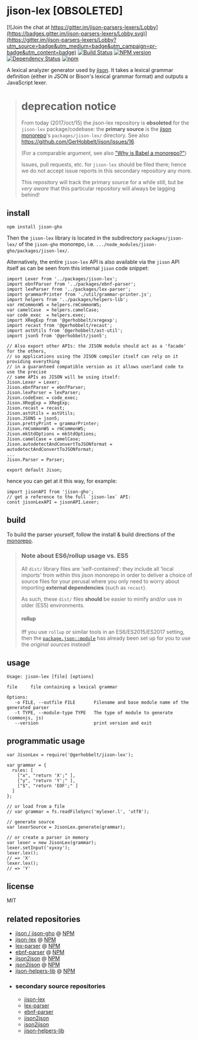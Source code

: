 # jison-lex \[OBSOLETED]


[![Join the chat at https://gitter.im/jison-parsers-lexers/Lobby](https://badges.gitter.im/jison-parsers-lexers/Lobby.svg)](https://gitter.im/jison-parsers-lexers/Lobby?utm_source=badge&utm_medium=badge&utm_campaign=pr-badge&utm_content=badge) 
[![Build Status](https://travis-ci.org/GerHobbelt/jison-lex.svg?branch=master)](https://travis-ci.org/GerHobbelt/jison-lex)
[![NPM version](https://badge.fury.io/js/jison-gho.svg)](https://badge.fury.io/js/jison-gho)
[![Dependency Status](https://img.shields.io/david/GerHobbelt/jison-lex.svg)](https://david-dm.org/GerHobbelt/jison-lex)
[![npm](https://img.shields.io/npm/dm/@gerhobbelt/jison-lex.svg?maxAge=2592000)]()




A lexical analyzer generator used by [jison](http://jison.org). It takes a lexical grammar definition (either in JSON or Bison's lexical grammar format) and outputs a JavaScript lexer.




> 
> # deprecation notice
>
> From today (2017/oct/15) the jison-lex repository is **obsoleted** 
> for the `jison-lex` package/codebase: the **primary source** is the 
> [jison](https://github.com/GerHobbelt/jison) 
> [monorepo](https://medium.com/netscape/the-case-for-monorepos-907c1361708a)'s `packages/jison-lex/` 
> directory. See also https://github.com/GerHobbelt/jison/issues/16.
>
> (For a comparable argument, see also ["Why is Babel a monorepo?"](https://github.com/babel/babel/blob/master/doc/design/monorepo.md))
>
> Issues, pull requests, etc. for `jison-lex` should be filed there; hence 
> we do not accept issue reports in this secondary repository any more.
>
> This repository will track the primary source for a while still, but be 
> *very aware* that this particular repository will always be lagging behind!
>



## install

`npm install jison-gho`

Then the `jison-lex` library is located in the subdirectory `packages/jison-lex/` of the `jison-gho` monorepo, i.e. `.../node_modules/jison-gho/packages/jison-lex/`.

Alternatively, the entire `jison-lex` API is also available via the `jison` API itself as can be seen from this internal `jison` code snippet:

```
import Lexer from '../packages/jison-lex';
import ebnfParser from '../packages/ebnf-parser';
import lexParser from '../packages/lex-parser';
import grammarPrinter from './util/grammar-printer.js';
import helpers from '../packages/helpers-lib';
var rmCommonWS = helpers.rmCommonWS;
var camelCase  = helpers.camelCase;
var code_exec  = helpers.exec;
import XRegExp from '@gerhobbelt/xregexp';
import recast from '@gerhobbelt/recast';
import astUtils from '@gerhobbelt/ast-util';
import json5 from '@gerhobbelt/json5';

// Also export other APIs: the JISON module should act as a 'facade' for the others,
// so applications using the JISON compiler itself can rely on it providing everything
// in a guaranteed compatible version as it allows userland code to use the precise
// same APIs as JISON will be using itself:
Jison.Lexer = Lexer;
Jison.ebnfParser = ebnfParser;
Jison.lexParser = lexParser;
Jison.codeExec = code_exec;
Jison.XRegExp = XRegExp;
Jison.recast = recast;
Jison.astUtils = astUtils;
Jison.JSON5 = json5;
Jison.prettyPrint = grammarPrinter;
Jison.rmCommonWS = rmCommonWS;
Jison.mkStdOptions = mkStdOptions;
Jison.camelCase = camelCase;
Jison.autodetectAndConvertToJSONformat = autodetectAndConvertToJSONformat;
...
Jison.Parser = Parser;

export default Jison;
```

hence you can get at it this way, for example:

```
import jisonAPI from 'jison-gho';
// get a reference to the full `jison-lex` API:
const jisonLexAPI = jisonAPI.Lexer;
```



## build

To build the parser yourself, follow the install & build directions of the [monorepo](https://github.com/GerHobbelt/jison).

>
> ### Note about ES6/rollup usage vs. ES5
>
> All `dist/` library files are 'self-contained': they include all 'local imports' 
> from within this jison monorepo in order to deliver a choice of source files
> for your perusal where you only need to worry about importing **external dependencies**
> (such as `recast`).
>
> As such, these `dist/` files **should** be easier to minify and/or use in older
> (ES5) environments.
>
> #### rollup
>
> Iff you use `rollup` or similar tools in an ES6/ES2015/ES2017 setting, then the
> [`package.json::module`](https://github.com/rollup/rollup/wiki/pkg.module) has
> already been set up for you to use the *original sources* instead!
> 


## usage

```
Usage: jison-lex [file] [options]

file     file containing a lexical grammar

Options:
   -o FILE, --outfile FILE       Filename and base module name of the generated parser
   -t TYPE, --module-type TYPE   The type of module to generate (commonjs, js)
   --version                     print version and exit
```


## programmatic usage

```
var JisonLex = require('@gerhobbelt/jison-lex');

var grammar = {
  rules: [
    ["x", "return 'X';" ],
    ["y", "return 'Y';" ],
    ["$", "return 'EOF';" ]
  ]
};

// or load from a file
// var grammar = fs.readFileSync('mylexer.l', 'utf8');

// generate source
var lexerSource = JisonLex.generate(grammar);

// or create a parser in memory
var lexer = new JisonLex(grammar);
lexer.setInput('xyxxy');
lexer.lex();
// => 'X'
lexer.lex();
// => 'Y'
```


## license

MIT



## related repositories

- [jison / jison-gho](https://github.com/GerHobbelt/jison) @ [NPM](https://www.npmjs.com/package/jison-gho)
- [jison-lex](https://github.com/GerHobbelt/jison/master/packages/jison-lex) @ [NPM](https://www.npmjs.com/package/@gerhobbelt/jison-lex)
- [lex-parser](https://github.com/GerHobbelt/jison/master/packages/lex-parser) @ [NPM](https://www.npmjs.com/package/@gerhobbelt/lex-parser)
- [ebnf-parser](https://github.com/GerHobbelt/jison/master/packages/ebnf-parser) @ [NPM](https://www.npmjs.com/package/@gerhobbelt/ebnf-parser)
- [jison2json](https://github.com/GerHobbelt/jison/master/packages/jison2json) @ [NPM](https://www.npmjs.com/package/@gerhobbelt/jison2json)
- [json2jison](https://github.com/GerHobbelt/jison/master/packages/json2jison) @ [NPM](https://www.npmjs.com/package/@gerhobbelt/json2jison)
- [jison-helpers-lib](https://github.com/GerHobbelt/jison/master/packages/helpers-lib) @ [NPM](https://www.npmjs.com/package/jison-helpers-lib)
- ### secondary source repositories
  + [jison-lex](https://github.com/GerHobbelt/jison-lex)
  + [lex-parser](https://github.com/GerHobbelt/lex-parser)
  + [ebnf-parser](https://github.com/GerHobbelt/ebnf-parser)
  + [jison2json](https://github.com/GerHobbelt/jison2json)
  + [json2jison](https://github.com/GerHobbelt/json2jison)
  + [jison-helpers-lib](https://github.com/GerHobbelt/jison-helpers-lib)

